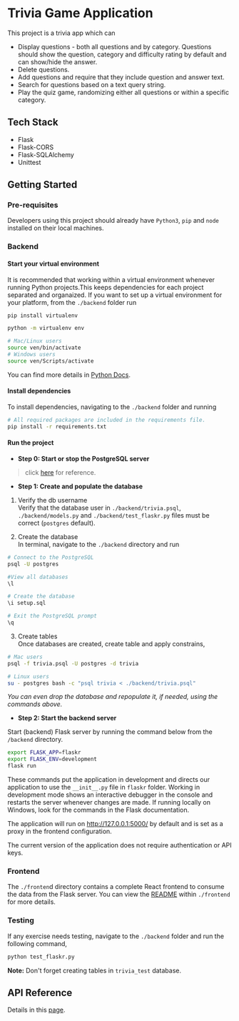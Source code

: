 # Trivia Game Application

This project is a trivia app which can

- Display questions - both all questions and by category. Questions should show the question, category and difficulty rating by default and can show/hide the answer.
- Delete questions.
- Add questions and require that they include question and answer text.
- Search for questions based on a text query string.
- Play the quiz game, randomizing either all questions or within a specific category.


## Tech Stack

- Flask
- Flask-CORS
- Flask-SQLAlchemy
- Unittest


## Getting Started

### Pre-requisites

Developers using this project should already have `Python3`, `pip` and `node` installed on their local machines.

### Backend

#### **Start your virtual environment**

It is recommended that working within a virtual environment whenever running Python projects.This keeps dependencies for each project separated and organaized. If you want to set up a virtual environment for your platform, from the `./backend` folder run

```bash
pip install virtualenv

python -m virtualenv env

# Mac/Linux users
source ven/bin/activate
# Windows users
source ven/Scripts/activate
```

You can find more details in [Python Docs](https://packaging.python.org/guides/installing-using-pip-and-virtual-environments/).

#### **Install dependencies**

To install dependencies, navigating to the `./backend` folder and running

```bash
# All required packages are included in the requirements file. 
pip install -r requirements.txt
```

#### **Run the project**

- **Step 0: Start or stop the PostgreSQL server**

> click [here](https://tableplus.com/blog/2018/10/how-to-start-stop-restart-postgresql-server.html) for reference.

- **Step 1: Create and populate the database**

1. Verify the db username<br>
Verify that the database user in `./backend/trivia.psql`, `./backend/models.py` and `./backend/test_flaskr.py` files must be correct (`postgres` default).

2. Create the database<br>
In terminal, navigate to the `./backend` directory and run

```bash
# Connect to the PostgreSQL
psql -U postgres

#View all databases
\l

# Create the database
\i setup.sql

# Exit the PostgreSQL prompt
\q
```

3. Create tables<br>
Once databases are created, create table and apply constrains,

```bash
# Mac users
psql -f trivia.psql -U postgres -d trivia

# Linux users
su - postgres bash -c "psql trivia < ./backend/trivia.psql"
```

*You can even drop the database and repopulate it, if needed, using the commands above.*

- **Step 2: Start the backend server**

Start (backend) Flask server by running the command below from the `/backend` directory.

```bash
export FLASK_APP=flaskr
export FLASK_ENV=development
flask run
```

These commands put the application in development and directs our application to use the `__init__.py` file in `flaskr` folder. Working in development mode shows an interactive debugger in the console and restarts the server whenever changes are made. If running locally on Windows, look for the commands in the Flask documentation.

The application will run on http://127.0.0.1:5000/ by default and is set as a proxy in the frontend configuration. 

The current version of the application does not require authentication or API keys.


### Frontend

The `./fronten`d directory contains a complete React frontend to consume the data from the Flask server. You can view the [README](https://github.com/rileywang0819/Trivia-Game/blob/master/frontend/README.md) within `./frontend` for more details.

### Testing

If any exercise needs testing, navigate to the `./backend` folder and run the following command,

```bash
python test_flaskr.py
```

**Note:** Don't forget creating tables in `trivia_test` database.

## API Reference

Details in this [page](https://github.com/rileywang0819/Trivia-Game/blob/master/backend/README.md).

